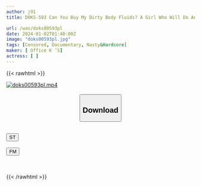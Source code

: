 ```yaml
---
author: j91
title: DOKS-593 Can You Buy My Dirty Body Fluids? A Girl Who Will Do Anything For Money, Including Menstrual B***d, Pee, And Vomit. Ahiru (18), A Girl Who Sells Body Fluids Specializing In Front-Of-Your-Face Sex, Turns Into A Sex-Treated Pet Before She Realizes It.

url: /was/doks00593pl
date: 2024-01-02T01:40:00Z
image: "doks00593pl.jpg"
tags: [Censored, Documentary, Nasty&Hardcore]
maker: [ Office K ’S]
actress: [ ]
---
```



{{< rawhtml >}}

<div class="video" data-videoid="bQBDAOd1RRiPr7g">
    <a href="javascript:;">
        <img src="/was/doks00593pl/doks00593pl.jpg" width="WIDTH" height="HEIGHT" alt="doks00593pl.mp4" loading="lazy">
    </a>
</div>

<script type="text/javascript" src="https://j91.asia/asset/on-demand-st.js"></script>

<br>
  <link rel="stylesheet" href="https://j91.asia/asset/bs5.css">
  
  <center>
  <button class="btn btn-primary" type="button" data-bs-toggle="collapse" data-bs-target=".multi-collapse" aria-expanded="false" aria-controls="multiCollapseExample1 multiCollapseExample2"><h2>Download</h2></button></center>
</p>
<div class="row">
  <div class="col">
    <div class="collapse multi-collapse" id="multiCollapseExample1">
      <div class="card card-body">
	      	      <br>
<div class="buttons">  
<a href="https://streamtape.to/v/bQBDAOd1RRiPr7g" target="_blank"><button class="btn-hover color-3"><i class="fa fa-download"></i> ST</button></a></div>
    </div>
  </div>
</div>
  <div class="col">
    <div class="collapse multi-collapse" id="multiCollapseExample2">
      <div class="card card-body">
	      <br>
<div class="buttons">
    <a href="https://filemoon.sx/d/ztc6ppaira0m" target="_blank"><button class="btn-hover color-8"><i class="fa fa-download"></i> FM</button></a></div>
<br><br>
      </div>
    </div>
  </div>
</div>

{{< /rawhtml >}}